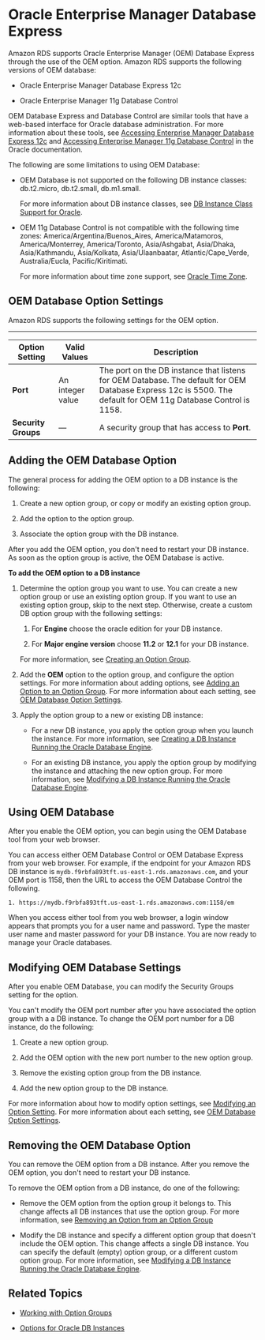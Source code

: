 # Oracle Enterprise Manager Database Express<a name="Appendix.Oracle.Options.OEM_DBControl"></a>

Amazon RDS supports Oracle Enterprise Manager \(OEM\) Database Express through the use of the OEM option\. Amazon RDS supports the following versions of OEM database: 

+ Oracle Enterprise Manager Database Express 12c

+ Oracle Enterprise Manager 11g Database Control

OEM Database Express and Database Control are similar tools that have a web\-based interface for Oracle database administration\. For more information about these tools, see [Accessing Enterprise Manager Database Express 12c](https://docs.oracle.com/cloud/latest/dbcs_dbaas/CSDBI/GUID-EAB971AC-3BF3-4370-B8DF-B72F777A5575.htm#CSDBI3444) and [Accessing Enterprise Manager 11g Database Control](https://docs.oracle.com/cloud/latest/dbcs_dbaas/CSDBI/GUID-0A67F8E8-E1A9-4D0E-8381-FEC4B9316841.htm#CSDBI3445) in the Oracle documentation\. 

The following are some limitations to using OEM Database: 

+ OEM Database is not supported on the following DB instance classes: db\.t2\.micro, db\.t2\.small, db\.m1\.small\. 

  For more information about DB instance classes, see [DB Instance Class Support for Oracle](CHAP_Oracle.md#Oracle.Concepts.InstanceClasses)\. 

+ OEM 11g Database Control is not compatible with the following time zones: America/Argentina/Buenos\_Aires, America/Matamoros, America/Monterrey, America/Toronto, Asia/Ashgabat, Asia/Dhaka, Asia/Kathmandu, Asia/Kolkata, Asia/Ulaanbaatar, Atlantic/Cape\_Verde, Australia/Eucla, Pacific/Kiritimati\. 

  For more information about time zone support, see [Oracle Time Zone](Appendix.Oracle.Options.Timezone.md)\. 

## OEM Database Option Settings<a name="Appendix.Oracle.Options.OEM_DBControl.Options"></a>

Amazon RDS supports the following settings for the OEM option\. 


****  

| Option Setting | Valid Values | Description | 
| --- | --- | --- | 
| **Port** | An integer value |  The port on the DB instance that listens for OEM Database\. The default for OEM Database Express 12c is 5500\. The default for OEM 11g Database Control is 1158\.   | 
| **Security Groups** | — |  A security group that has access to **Port**\.   | 

## Adding the OEM Database Option<a name="Appendix.Oracle.Options.OEM_DBControl.Add"></a>

The general process for adding the OEM option to a DB instance is the following: 

1. Create a new option group, or copy or modify an existing option group\.

1. Add the option to the option group\.

1. Associate the option group with the DB instance\.

After you add the OEM option, you don't need to restart your DB instance\. As soon as the option group is active, the OEM Database is active\. 

**To add the OEM option to a DB instance**

1. Determine the option group you want to use\. You can create a new option group or use an existing option group\. If you want to use an existing option group, skip to the next step\. Otherwise, create a custom DB option group with the following settings: 

   1. For **Engine** choose the oracle edition for your DB instance\. 

   1. For **Major engine version** choose **11\.2** or **12\.1** for your DB instance\. 

   For more information, see [Creating an Option Group](USER_WorkingWithOptionGroups.md#USER_WorkingWithOptionGroups.Create)\. 

1. Add the **OEM** option to the option group, and configure the option settings\. For more information about adding options, see [Adding an Option to an Option Group](USER_WorkingWithOptionGroups.md#USER_WorkingWithOptionGroups.AddOption)\. For more information about each setting, see [OEM Database Option Settings](#Appendix.Oracle.Options.OEM_DBControl.Options)\. 

1. Apply the option group to a new or existing DB instance: 

   + For a new DB instance, you apply the option group when you launch the instance\. For more information, see [Creating a DB Instance Running the Oracle Database Engine](USER_CreateOracleInstance.md)\. 

   + For an existing DB instance, you apply the option group by modifying the instance and attaching the new option group\. For more information, see [Modifying a DB Instance Running the Oracle Database Engine](USER_ModifyInstance.Oracle.md)\. 

## Using OEM Database<a name="Appendix.Oracle.Options.OEM_DBControl.Using"></a>

After you enable the OEM option, you can begin using the OEM Database tool from your web browser\. 

You can access either OEM Database Control or OEM Database Express from your web browser\. For example, if the endpoint for your Amazon RDS DB instance is `mydb.f9rbfa893tft.us-east-1.rds.amazonaws.com`, and your OEM port is 1158, then the URL to access the OEM Database Control the following\. 

```
1. https://mydb.f9rbfa893tft.us-east-1.rds.amazonaws.com:1158/em
```

When you access either tool from you web browser, a login window appears that prompts you for a user name and password\. Type the master user name and master password for your DB instance\. You are now ready to manage your Oracle databases\. 

## Modifying OEM Database Settings<a name="Appendix.Oracle.Options.OEM_DBControl.ModifySettings"></a>

After you enable OEM Database, you can modify the Security Groups setting for the option\. 

You can't modify the OEM port number after you have associated the option group with a a DB instance\. To change the OEM port number for a DB instance, do the following: 

1. Create a new option group\.

1. Add the OEM option with the new port number to the new option group\. 

1. Remove the existing option group from the DB instance\.

1. Add the new option group to the DB instance\.

For more information about how to modify option settings, see [Modifying an Option Setting](USER_WorkingWithOptionGroups.md#USER_WorkingWithOptionGroups.ModifyOption)\. For more information about each setting, see [OEM Database Option Settings](#Appendix.Oracle.Options.OEM_DBControl.Options)\. 

## Removing the OEM Database Option<a name="Appendix.Oracle.Options.OEM_DBControl.Remove"></a>

You can remove the OEM option from a DB instance\. After you remove the OEM option, you don't need to restart your DB instance\. 

To remove the OEM option from a DB instance, do one of the following: 

+ Remove the OEM option from the option group it belongs to\. This change affects all DB instances that use the option group\. For more information, see [Removing an Option from an Option Group](USER_WorkingWithOptionGroups.md#USER_WorkingWithOptionGroups.RemoveOption) 

+ Modify the DB instance and specify a different option group that doesn't include the OEM option\. This change affects a single DB instance\. You can specify the default \(empty\) option group, or a different custom option group\. For more information, see [Modifying a DB Instance Running the Oracle Database Engine](USER_ModifyInstance.Oracle.md)\. 

## Related Topics<a name="Appendix.Oracle.Options.OEM_DBControl.Related"></a>

+ [Working with Option Groups](USER_WorkingWithOptionGroups.md)

+ [Options for Oracle DB Instances](Appendix.Oracle.Options.md)